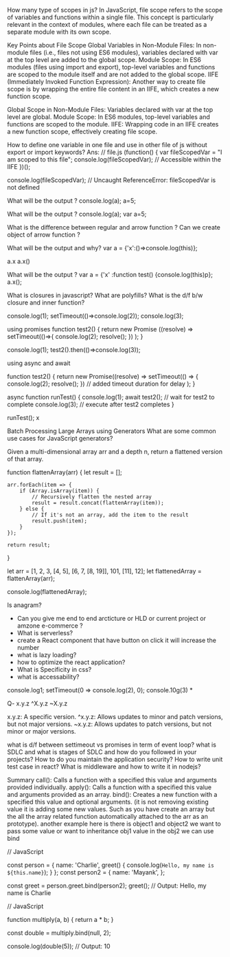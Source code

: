 How many type of scopes in js?
In JavaScript, file scope refers to the scope of variables and functions within a single file. This concept is particularly relevant in the context of modules, where each file can be treated as a separate module with its own scope.

Key Points about File Scope
Global Variables in Non-Module Files: In non-module files (i.e., files not using ES6 modules), variables declared with var at the top level are added to the global scope.
Module Scope: In ES6 modules (files using import and export), top-level variables and functions are scoped to the module itself and are not added to the global scope.
IIFE (Immediately Invoked Function Expression): Another way to create file scope is by wrapping the entire file content in an IIFE, which creates a new function scope.


Global Scope in Non-Module Files: Variables declared with var at the top level are global.
Module Scope: In ES6 modules, top-level variables and functions are scoped to the module.
IIFE: Wrapping code in an IIFE creates a new function scope, effectively creating file scope.

How to define one variable in one file and use in other file of js without export or import keywords?
Ans: 
// file.js
(function() {
  var fileScopedVar = "I am scoped to this file";
  console.log(fileScopedVar); // Accessible within the IIFE
})();

console.log(fileScopedVar); // Uncaught ReferenceError: fileScopedVar is not defined

What will be the output ?
console.log(a);
a=5;

What will be the output ?
console.log(a);
var a=5;


What is the difference between  regular and arrow function ?
Can we create object of arrow function ?

What will be the output and why?
var a = {'x':()=>console.log(this)};

a.x
a.x()

What will be the output ?
var a = {'x' :function test() {console.log(this)p};
a.x();

What is closures in javascript?
What are polyfills?
What is the d/f b/w closure  and inner function?



console.log(1);
setTimeout(()=>console.log(2));
console.log(3);

using promises
function test2() {
    return new Promise ((resolve) => setTimeout(()=>{
            console.log(2);
            resolve();
        })
    );
}


console.log(1);
test2().then(()=>console.log(3));



using async and await 

function test2() {
    return new Promise((resolve) => setTimeout(() => {
            console.log(2);
            resolve();
        }) // added timeout duration for delay
    );
}

async function runTest() {
    console.log(1);
    await test2();  // wait for test2 to complete
    console.log(3);  // execute after test2 completes
}

runTest();
x



Batch Processing Large Arrays using Generators
What are some common use cases for JavaScript generators?






Given a multi-dimensional array arr and a depth n, return a flattened version of that array.

function flattenArray(arr) {
    let result = [];
    
    arr.forEach(item => {
        if (Array.isArray(item)) {
            // Recursively flatten the nested array
            result = result.concat(flattenArray(item));
        } else {
            // If it's not an array, add the item to the result
            result.push(item);
        }
    });
    
    return result;
}

let arr = [1, 2, 3, [4, 5], [6, 7, [8, 19]], 101, [11], 12];
let flattenedArray = flattenArray(arr);

console.log(flattenedArray);


Is anagram?

- Can you give me end to end arcticture or HLD or current project or amzone e-commerce  ?
- What is serverless?
- create a React component that have button on click it will increase the number
- what is lazy loading?
- how to optimize the react application?
- What is Specificity in css?
- what is accessability?

console.log1;
setTimeout(0 => console.log(2), 0);
console.10g(3) *


Q-
x.y.z
^X.y.z
~X.y.z

x.y.z: A specific version.
^x.y.z: Allows updates to minor and patch versions, but not major versions.
~x.y.z: Allows updates to patch versions, but not minor or major versions.

what is d/f between settimeout vs promises in term of event loop?
what is SDLC and what is stages of SDLC and how do you followed in your projects?
How to do you maintain the application security?
How to write unit test case in  react?
What is middleware and how to write it in nodejs?


Summary
call(): Calls a function with a specified this value and arguments provided individually.
apply(): Calls a function with a specified this value and arguments provided as an array.
bind(): Creates a new function with a specified this value and optional arguments. (it is not removing existing value it is adding some new values. 
Such as you have create an array but the all the array related function automatically attached to the arr as an prototype).
another example here is there is object1 and object2 we want to pass some value or want to inheritance obj1 value in the obj2 we can use bind

// JavaScript

const person = {
  name: 'Charlie',
  greet() {
    console.log(`Hello, my name is ${this.name}`);
  }
};
const person2 = {
  name: 'Mayank',
};


const greet = person.greet.bind(person2);
greet(); // Output: Hello, my name is Charlie

// JavaScript

function multiply(a, b) {
  return a * b;
}

const double = multiply.bind(null, 2);

console.log(double(5)); // Output: 10